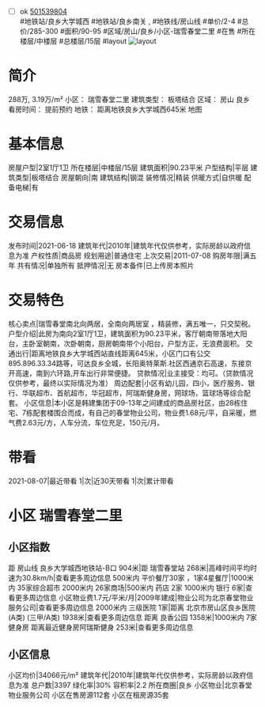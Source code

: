 - [ ] ok [501539804](https://bj.5i5j.com/ershoufang/501539804.html)  
 #地铁站/良乡大学城西 #地铁站/良乡南关 ,  #地铁线/房山线
#单价/2-4 #总价/285-300 #面积/90-95   #区域/房山/良乡/小区-瑞雪春堂二里 #在售 #所在楼层/中楼层 #总楼层/15层 #layout 
![layout](http://image2a.5i5j.com/scm/HOUSE_CUSTOMER/7625a04fa48043939d9fc02d533efd63.jpg_P5.jpg) 
# 简介 
 288万,  3.19万/m² 
小区： 瑞雪春堂二里
建筑类型： 板塔结合
区域： 房山 良乡
看房时间： 提前预约
地铁： 距离地铁良乡大学城西645米 地图
# 基本信息 
 房屋户型|2室1厅1卫
所在楼层|中楼层/15层
建筑面积|90.23平米
户型结构|平层
建筑类型|板塔结合
房屋朝向|南
建筑结构|钢混
装修情况|精装
供暖方式|自供暖
配备电梯|有
# 交易信息 
 发布时间|2021-06-18
建筑年代|2010年|建筑年代仅供参考，实际房龄以政府信息为准
产权性质|商品房
规划用途|普通住宅
上次交易|2011-07-08
购房年限|满五年
共有情况|单独所有
抵押情况|无
房本备件|已上传房本照片
# 交易特色 
 核心卖点|瑞雪春堂南北向两居，全南向两居室 ，精装修，满五唯一，只交契税。
户型介绍|此房为南向2室1厅1卫，建筑面积为90.23平米，客厅朝南带落地大阳台，主卧室朝南，次卧朝南，厨房朝南带个小阳台，户型方正，无浪费面积。
交通出行|距离地铁良乡大学城西站直线距离645米，小区门口有公交895.896.33.34路等，可达良乡全城，长阳奥特莱斯.社区西通京石高速，东接京开高速，南到六环路,开车出行非常便捷。
贷款情况|业主接受：均可。（贷款情况仅供参考，最终以实际情况为准）
周边配套|小区有幼儿园，四小，医疗服务、银行、华联超市、首航超市，华冠超市，阿瑞斯健身房，网球场，篮球场等综合配套。
小区信息|本小区是韩建集团于09-13年之间建成的商品房社区，由28栋住宅、7栋配套楼围合而成，有自己的春堂物业公司，物业费1.68元/平，自采暖，燃气费2.63元/方，人车分流，车位充足，150元/月。
# 带看 
 2021-08-07|最近带看	 1|次|近30天带看	 1|次|累计带看
# 小区 瑞雪春堂二里
## 小区指数 
 距 房山线 良乡大学城西地铁站-B口 904米|距 瑞雪春堂站 268米|高峰时间平均时速为30.8km/h|查看更多周边信息
500米内 平价餐厅30家 ，1家4星餐厅|1000米内 35家综合超市
2000米内 26家商场|500米内 药店 2家
1000米内 银行 6家|查看更多周边信息
小区物业费1.7元/平米/月|2009年建成|物业公司为北京春堂物业服务公司|查看更多周边信息
2000米内 三级医院 1家|距离 北京市房山区良乡医院(A类) (三甲/A类) 1938米|查看更多周边信息
距离 良香公园 1358米|1000米内 7家 健身房
距离最近健身房阿瑞斯健身 253米|查看更多周边信息
## 小区信息 
 小区均价|34066元/m²
建筑年代|2010年|建筑年代仅供参考，实际房龄以政府信息为准
总户数|3397
绿化率|30%
容积率|2.2
所在商圈|良乡
小区物业|北京春堂物业服务公司
小区在售房源112套
小区在租房源35套
